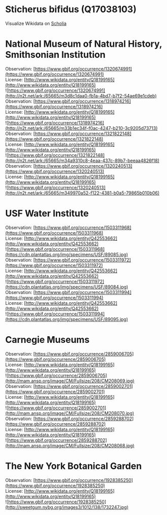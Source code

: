 
Sticherus bifidus (Q17038103)
=============================
  
Visualize Wikidata on [Scholia](https://scholia.toolforge.org/taxon/Q17038103)
# National Museum of Natural History, Smithsonian Institution
  
Observation: [https://www.gbif.org/occurrence/1320674991](https://www.gbif.org/occurrence/1320674991)  
License: [http://www.wikidata.org/entity/Q18199165](http://www.wikidata.org/entity/Q18199165)  
![https://www.gbif.org/occurrence/1320674991](http://n2t.net/ark:/65665/m3d8c1daa0-fb1a-4bd7-b7f2-54ae69e1cdeb)  
Observation: [https://www.gbif.org/occurrence/1318974216](https://www.gbif.org/occurrence/1318974216)  
License: [http://www.wikidata.org/entity/Q18199165](http://www.wikidata.org/entity/Q18199165)  
![https://www.gbif.org/occurrence/1318974216](http://n2t.net/ark:/65665/m33b1ec34f-f0ac-4247-b210-3c9205d73713)  
Observation: [https://www.gbif.org/occurrence/1321822148](https://www.gbif.org/occurrence/1321822148)  
License: [http://www.wikidata.org/entity/Q18199165](http://www.wikidata.org/entity/Q18199165)  
![https://www.gbif.org/occurrence/1321822148](http://n2t.net/ark:/65665/m34a9310c8-4eaa-437c-89b7-beeaa4826f18)  
Observation: [https://www.gbif.org/occurrence/1320240513](https://www.gbif.org/occurrence/1320240513)  
License: [http://www.wikidata.org/entity/Q18199165](http://www.wikidata.org/entity/Q18199165)  
![https://www.gbif.org/occurrence/1320240513](http://n2t.net/ark:/65665/m349970a52-f122-4381-b0a5-79865b010b06)
# USF Water Institute
  
Observation: [https://www.gbif.org/occurrence/1503311968](https://www.gbif.org/occurrence/1503311968)  
License: [http://www.wikidata.org/entity/Q42553662](http://www.wikidata.org/entity/Q42553662)  
![https://www.gbif.org/occurrence/1503311968](https://cdn.plantatlas.org/img/specimens/USF/89085.jpg)  
Observation: [https://www.gbif.org/occurrence/1503311972](https://www.gbif.org/occurrence/1503311972)  
License: [http://www.wikidata.org/entity/Q42553662](http://www.wikidata.org/entity/Q42553662)  
![https://www.gbif.org/occurrence/1503311972](https://cdn.plantatlas.org/img/specimens/USF/89084.jpg)  
Observation: [https://www.gbif.org/occurrence/1503311994](https://www.gbif.org/occurrence/1503311994)  
License: [http://www.wikidata.org/entity/Q42553662](http://www.wikidata.org/entity/Q42553662)  
![https://www.gbif.org/occurrence/1503311994](https://cdn.plantatlas.org/img/specimens/USF/89095.jpg)
# Carnegie Museums
  
Observation: [https://www.gbif.org/occurrence/2859006705](https://www.gbif.org/occurrence/2859006705)  
License: [http://www.wikidata.org/entity/Q18199165](http://www.wikidata.org/entity/Q18199165)  
![https://www.gbif.org/occurrence/2859006705](http://mam.ansp.org/image/CM/Fullsize/208/CM208069.jpg)  
Observation: [https://www.gbif.org/occurrence/2859002701](https://www.gbif.org/occurrence/2859002701)  
License: [http://www.wikidata.org/entity/Q18199165](http://www.wikidata.org/entity/Q18199165)  
![https://www.gbif.org/occurrence/2859002701](http://mam.ansp.org/image/CM/Fullsize/208/CM208070.jpg)  
Observation: [https://www.gbif.org/occurrence/2859288702](https://www.gbif.org/occurrence/2859288702)  
License: [http://www.wikidata.org/entity/Q18199165](http://www.wikidata.org/entity/Q18199165)  
![https://www.gbif.org/occurrence/2859288702](http://mam.ansp.org/image/CM/Fullsize/208/CM208068.jpg)
# The New York Botanical Garden
  
Observation: [https://www.gbif.org/occurrence/1928385250](https://www.gbif.org/occurrence/1928385250)  
License: [http://www.wikidata.org/entity/Q18199165](http://www.wikidata.org/entity/Q18199165)  
![https://www.gbif.org/occurrence/1928385250](http://sweetgum.nybg.org/images3/1012/138/1732247.jpg)